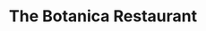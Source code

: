 ---
title: "The Botanica Restaurant"
address: "Radisson SAS Farnham Estate Hotel, Farnham Estate, Cavan Town, Co. Cavan"
tel: "+353 (0)49 437 7700"
county: "Cavan"
category: "Irish Restaurants"
type: "Content"
lat: "54.26822280883789"
lng: "-7.311722278594971"
---